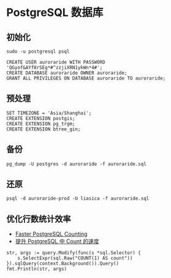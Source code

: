 # PostgreSQL 数据库

## 初始化

`sudo -u postgresql psql`


```postgresql
CREATE USER auroraride WITH PASSWORD 'QGyof&AYf8rSEg*#^zzjiXRN1ykWn*4#';
CREATE DATABASE auroraride OWNER auroraride;
GRANT ALL PRIVILEGES ON DATABASE auroraride TO auroraride;
```

## 预处理

```postgresql
SET TIMEZONE = 'Asia/Shanghai';
CREATE EXTENSION postgis;
CREATE EXTENSION pg_trgm;
CREATE EXTENSION btree_gin;
```

## 备份

```postgresql
pg_dump -U postgres -d auroraride -f auroraride.sql
```

## 还原

```postgresql
psql -d auroraride-prod -U liasica -f auroraride.sql
```

## 优化行数统计效率

- [Faster PostgreSQL Counting](https://dzone.com/articles/faster-postgresql-counting)
- [提升 PostgreSQL 中 Count 的速度](https://www.oschina.net/translate/faster-postgresql-counting)

```
str, args := query.Modify(func(s *sql.Selector) {
    s.SelectExpr(sql.Raw("COUNT(1) AS count"))
}).sqlQuery(context.Background()).Query()
fmt.Println(str, args)
```
